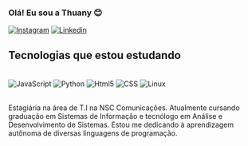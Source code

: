 ### Olá! Eu sou a Thuany 😊

[![Instagram](https://img.shields.io/badge/Instagram-E4405F?style=for-the-badge&logo=instagram&logoColor=white)](https://www.instagram.com/thuany.pk/)
[![Linkedin](	https://img.shields.io/badge/LinkedIn-0077B5?style=for-the-badge&logo=linkedin&logoColor=white)](https://www.linkedin.com/in/thuanypaulakamers/)


## Tecnologias que estou estudando

<div style="display: inline_block"><br/>
  <img align="center" alt="JavaScript" src="https://img.shields.io/badge/JavaScript-F7DF1E?logo=javascript&logoColor=black&style=for-the-badge" />
  <img align="center" alt="Python" src="https://img.shields.io/badge/Python-3776AB?style=for-the-badge&logo=python&logoColor=white" />
  <img align="center" alt="Html5" src="https://img.shields.io/badge/HTML5-E34F26?style=for-the-badge&logo=html5&logoColor=white" />
  <img align="center" alt="CSS" src="https://img.shields.io/badge/CSS-239120?&style=for-the-badge&logo=css3&logoColor=white" />
  <img align="center" alt="Linux" src="https://img.shields.io/badge/Linux-E34F26?logo=linux&logoColor=black&style=for-the-badge" />
</div><br/>

Estagiária na área de T.I na NSC Comunicações.
Atualmente cursando graduação em Sistemas de Informação e tecnólogo em Análise e Desenvolvimento de Sistemas. Estou me dedicando à aprendizagem autônoma de diversas linguagens de programação.
